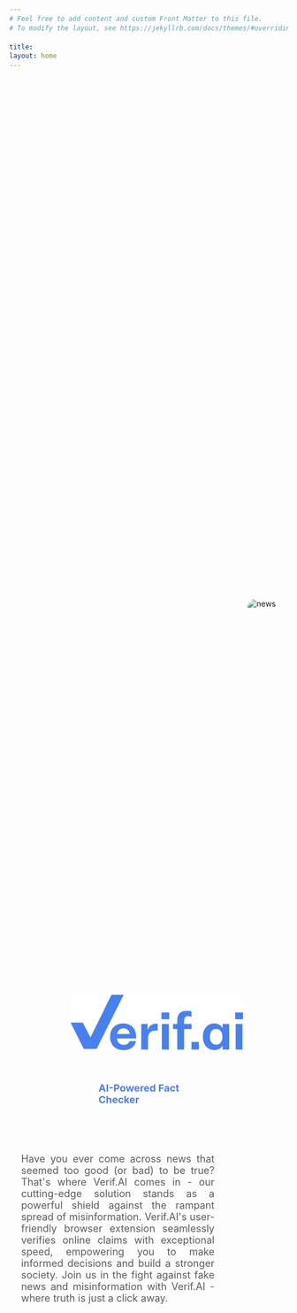 ```yaml
---
# Feel free to add content and custom Front Matter to this file.
# To modify the layout, see https://jekyllrb.com/docs/themes/#overriding-theme-defaults

title: 
layout: home
---
```

<style>
    .caption {
        padding-left: 140px;
        padding-bottom: 50px;
        text-align: left;
        font-size: 18px;
        color: #4880F0;
    }

    .main {
        display: flex;
        flex-direction: column;
        justify-content: center;
        align-items: center;
        height: calc(100vh - 55px);
        min-height: calc(100vh - 55px);
        margin-top: -30px;
        margin-bottom: -30px;
        /* there was some weird behavior when trying to make .main take up the entire screen's width */
        /* background: linear-gradient(285deg, rgba(72,128,240,.2) 0%, rgba(88,144,255,0.05) 100%); */
        /* width: 100vw; */
    }

    .logo {
        height: 70px;
        width: auto;
        min-height: 70px;
        margin-top: 40px;
        margin-bottom: 40px;
        margin-left: 90px;
    }

    .news {
        display: none;
    }

    .newsSmall {
        border-radius: 15px;
        object-fit: contain;
        height: 28vh;
    }

    .download {
        display: block;
        width: 120px;
        margin-top: 20px;
    }

    .content {
        width: 300px;
        margin-top: 40px;
        display: flex;
        flex-direction: column;
        justify-content: center;
        align-items: center;
    }

    .leftSide {
        margin-right: 0px;
        display: flex;
        flex-direction: column;
        justify-content: center;
        align-items: center;
    }

    @media (min-width: 768px) {
        .main {
            display: flex;
            flex-direction: row;
            justify-content: center;
            align-items: center;
            height: calc(100vh - 55px);
            min-height: calc(100vh - 55px);
            margin-top: -30px;
            margin-bottom: -30px;
        }
        
        .newsSmall {
            display: none;
        }

        .news {
            border-radius: 15px;
            object-fit: cover;
            margin-left: 30px;
            height: 50vh;
            display: inline;
        }

        .description {
            padding-bottom: 50px;
            text-align: justify;
            font-size: 18px;
            color: #5C5C5C;
        }

        .leftSide {
            margin-right: 30px;
            display: flex;
            flex-direction: column;
            justify-content: flex-start;
            align-items: flex-start;
        }

        .logo {
            height: 100px;
            width: auto;
            min-height: 100px;
        }

        .content {
            width: 350px;
            display: flex;
            flex-direction: column;
            justify-content: flex-start;
            align-items: flex-start;
            margin-top: 20px;
        }

        .download {
            padding-left: 170px;
            margin-top: 0px;
        }
    }

    @media (min-width: 1000px) {
        .news {
            height: 60vh;
        }

         .content {
            width: 500px;
            margin-top: 20px;
        }

        .download {
            display: block;
            width: 160px;
            height: auto;
        }
    }

</style>

<div class="main">
    <div class="leftSide">
        <link rel="prefetch" href="/images/index/verifai_logo.svg">
        <link rel="prefetch" href="/images/index/markus-spiske-2G8mnFvH8xk-unsplash.jpg">
        <div class="content">
            <img src="/images/index/verifai_logo.svg" class="logo" alt="VerifAI Logo">
            <p class="caption">
                <b>AI-Powered Fact Checker</b>
            </p>
            <!-- <p class="description">
                Have you ever come across news that seemed too good (or bad) to be true? With the rise of fake news and misinformation, it's becoming increasingly difficult to distinguish fact from fiction. That's where Verif.AI comes in - our cutting-edge solution leverages an ensemble of fine-tuned Large Language Models (LLMs) augmented with RAG technology to combat misinformation in real-time. By using our browser extension, you can easily verify the accuracy of claims with unparalleled speed and reliability at scale. Our platform provides users with instant insights into the truthfulness of information, enabling informed decision-making and fostering a more resilient society. Join us in the fight against fake news and misinformation with Verif.AI - where truth is just a click away.
            </p> -->
            <p class="description">
                Have you ever come across news that seemed too good (or bad) to be true? That's where Verif.AI comes in - our cutting-edge solution stands as a powerful shield against the rampant spread of misinformation. Verif.AI's user-friendly browser extension seamlessly verifies online claims with exceptional speed, empowering you to make informed decisions and build a stronger society. Join us in the fight against fake news and misinformation with Verif.AI - where truth is just a click away.
            </p>
            <!-- <åa href="https://chromewebstore.google.com/" style="display: inline-block;">
                <img src="/images/index/download_now.svg" class="download" alt="Download Now">
            </a> -->
        </div>
    </div>
    <img src="/images/index/markus-spiske-2G8mnFvH8xk-unsplash.jpg" class="news" alt="news">
</div>

